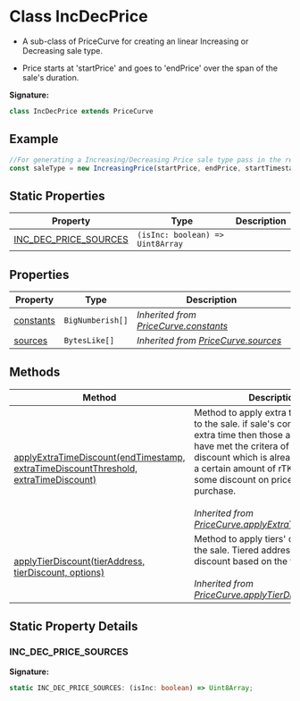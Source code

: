 
# Class IncDecPrice

- A sub-class of PriceCurve for creating an linear Increasing or Decreasing sale type.

- Price starts at 'startPrice' and goes to 'endPrice' over the span of the sale's duration.

<b>Signature:</b>

```typescript
class IncDecPrice extends PriceCurve 
```

## Example


```typescript
//For generating a Increasing/Decreasing Price sale type pass in the required arguments to the constructor.
const saleType = new IncreasingPrice(startPrice, endPrice, startTimestamp, endTimestamp)

```

## Static Properties

|  Property | Type | Description |
|  --- | --- | --- |
|  [INC\_DEC\_PRICE\_SOURCES](./incdecprice.md#INC_DEC_PRICE_SOURCES-property-static) | `(isInc: boolean) => Uint8Array` |  |

## Properties

|  Property | Type | Description |
|  --- | --- | --- |
|  [constants](./pricecurve.md#constants-property) | `BigNumberish[]` | *Inherited from [PriceCurve.constants](./pricecurve.md#constants-property)* |
|  [sources](./pricecurve.md#sources-property) | `BytesLike[]` | *Inherited from [PriceCurve.sources](./pricecurve.md#sources-property)* |

## Methods

|  Method | Description |
|  --- | --- |
|  [applyExtraTimeDiscount(endTimestamp, extraTimeDiscountThreshold, extraTimeDiscount)](./pricecurve.md#applyExtraTimeDiscount-method-1) | Method to apply extra time discount to the sale. if sale's continues into extra time then those addresses that have met the critera of extra time discount which is already purchased a certain amount of rTKN will get some discount on price for their next purchase.<br></br>*Inherited from [PriceCurve.applyExtraTimeDiscount()](./pricecurve.md#applyExtraTimeDiscount-method-1)* |
|  [applyTierDiscount(tierAddress, tierDiscount, options)](./pricecurve.md#applyTierDiscount-method-1) | Method to apply tiers' discounts to the sale. Tiered addresses will get discount based on the tier they hold.<br></br>*Inherited from [PriceCurve.applyTierDiscount()](./pricecurve.md#applyTierDiscount-method-1)* |

## Static Property Details

<a id="INC_DEC_PRICE_SOURCES-property-static"></a>

### INC\_DEC\_PRICE\_SOURCES

<b>Signature:</b>

```typescript
static INC_DEC_PRICE_SOURCES: (isInc: boolean) => Uint8Array;
```
